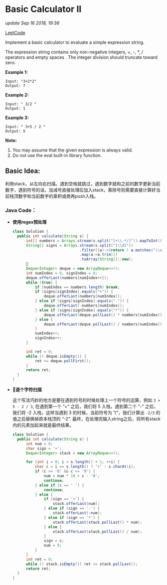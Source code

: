 # Basic Calculator II

_update Sep 16 2018, 19:36_

[LeetCode](https://leetcode.com/problems/basic-calculator-ii/description/)

Implement a basic calculator to evaluate a simple expression string.

The expression string contains only non-negative integers, +, -, \*, / operators and empty spaces . The integer division should truncate toward zero.

**Example 1:**

```text
Input: "3+2*2"
Output: 7
```

**Example 2:**

```text
Input: " 3/2 "
Output: 1
```

**Example 3:**

```text
Input: " 3+5 / 2 "
Output: 5
```

**Note:**

1. You may assume that the given expression is always valid.
2. Do not use the eval built-in library function.

## Basic Idea:

利用stack，从左向右扫描。遇到空格就跳过，遇到数字就和之前的数字更新当前数字，遇到符号的话，加减号直接处理后加入stack，乘除号则需要直接计算好当前栈顶数字和当前数字的乘积或商再push入栈。

### Java Code：

* **使用regex预处理**

  ```java
  class Solution {
    public int calculate(String s) {
        int[] numbers = Arrays.stream(s.split("[+\\-*/]")).mapToInt((a)->{return Integer.parseInt(a.trim());}).toArray();
        String[] signs = Arrays.stream(s.split("[\\d]"))
                                .filter((a)->{return ! a.matches("\\s*");})
                                .map(a->a.trim())
                                .toArray(String[]::new);
        
        Deque<Integer> deque = new ArrayDeque<>();
        int numIndex = 0, signIndex = 0;
        deque.offerLast(numbers[numIndex++]);
        while (true) {
            if (numIndex == numbers.length) break;
            if (signs[signIndex].equals("+")) {
                deque.offerLast(numbers[numIndex]);
            } else if (signs[signIndex].equals("-")) {
                deque.offerLast(-numbers[numIndex]);
            } else if (signs[signIndex].equals("*")) {
                deque.offerLast(deque.pollLast() * numbers[numIndex]);
            } else {
                deque.offerLast(deque.pollLast() / numbers[numIndex]);
            }
            numIndex++;
            signIndex++;
        }

        int ret = 0;
        while (! deque.isEmpty()) {
            ret += deque.pollFirst();
        }
        return ret;
    }
  }
  ```

* **逐个字符扫描**

  这个写法巧妙的地方是要在遇到符号的时候处理上一个符号的运算，例如 `3 + 5 - 2 / 3`, 在遇到第一个 “+” 之后，我们将 5 入栈，遇到第二个 “-” 之后，我们将 -2 入栈，这样当遇到 3 的时候，当前符号为 “/”，我们计算出 `-2/3` 的值之后替换掉原本栈顶的 “-2”. 最终，在处理完输入string之后，将所有stack内的元素加起来就是最终结果。

  ```java
  class Solution {
    public int calculate(String s) {
        int num = 0;
        char sign = '+';
        Deque<Integer> stack = new ArrayDeque<>();

        for (int i = 0; i < s.length() + 1; ++i) {
            char c = i == s.length() ? '+' : s.charAt(i);
            if (c >= '0' && c <= '9') {
                num = num * 10 + c - '0';
                continue;
            } else if (c == ' ') {
                continue;
            } else {
                if (sign == '+') {
                    stack.offerLast(num);
                } else if (sign == '-') {
                    stack.offerLast(-num);
                } else if (sign == '*') {
                    stack.offerLast(stack.pollLast() * num);
                } else {
                    stack.offerLast(stack.pollLast() / num);
                }
                sign = c;
                num = 0;
            }
        }
        int ret = 0;
        while (! stack.isEmpty()) ret += stack.pollLast();
        return ret;
    }
  }
  ```

